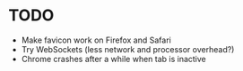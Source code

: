 # TODO

- Make favicon work on Firefox and Safari
- Try WebSockets (less network and processor overhead?)
- Chrome crashes after a while when tab is inactive